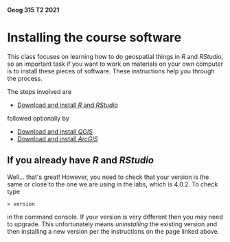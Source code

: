 **Geog 315 T2 2021**

# Installing the course software
This class focuses on learning how to do geospatial things in _R_ and _RStudio_, so an important task if you want to work on materials on your own computer is to install these pieces of software. These instructions help you through the process.

The steps involved are

+ [Download and install _R_ and _RStudio_](software-01-installing-R-and-RStudio.md)

followed optionally by

+ [Download and install _QGIS_](software-02-installing-qgis.md)
+ [Download and install _ArcGIS_](software-03-installing-ArcGIS.md)

## If you already have _R_ and _RStudio_
Well... that's great! However, you need to check that your version is the same or close to the one we are using in the labs, which is 4.0.2. To check type

    > version

in the command console. If your version is very different then you may need to upgrade. This unfortunately means _uninstalling_ the existing version and then installing a new version per the instructions on the page linked above.
